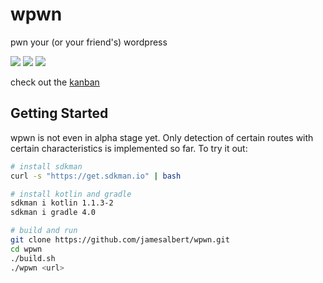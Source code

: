 # wpwn
pwn your (or your friend's) wordpress

![](https://img.shields.io/badge/wpwn%20version-0.0.1-brightgreen.svg)
![](https://img.shields.io/badge/kotlin%20version-1.1.3-brightgreen.svg)
![](https://img.shields.io/badge/gradle%20version-4.0-brightgreen.svg)

check out the [kanban](https://github.com/jamesalbert/wpwn/projects/1)

## Getting Started

wpwn is not even in alpha stage yet. Only detection of certain routes with certain characteristics is implemented so far. To try it out:

```sh
# install sdkman
curl -s "https://get.sdkman.io" | bash

# install kotlin and gradle
sdkman i kotlin 1.1.3-2
sdkman i gradle 4.0

# build and run
git clone https://github.com/jamesalbert/wpwn.git
cd wpwn
./build.sh
./wpwn <url>
```
